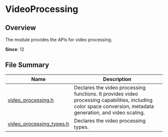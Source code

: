 # VideoProcessing
<!--Kit: Media Kit-->
<!--Subsystem: Multimedia-->
<!--Owner: @wang-haizhou6-->
<!--Designer: @HmQQQ-->
<!--Tester: @xchaosioda-->
<!--Adviser: @zengyawen-->

## Overview

The module provides the APIs for video processing.

<!--RP1--><!--RP1End-->

**Since**: 12

## File Summary

| Name| Description|
| -- | -- |
| [video_processing.h](capi-video-processing-h.md) | Declares the video processing functions. It provides video processing capabilities, including color space conversion, metadata generation, and video scaling.|
| [video_processing_types.h](capi-video-processing-types-h.md) | Declares the video processing types.|

